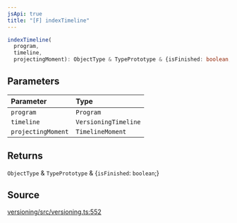 ```yaml
---
jsApi: true
title: "[F] indexTimeline"
---
```


```ts
indexTimeline(
  program,
  timeline,
  projectingMoment): ObjectType & TypePrototype & {isFinished: boolean;}
```

## Parameters

| Parameter          | Type                 |
| :----------------- | :------------------- |
| `program`          | `Program`            |
| `timeline`         | `VersioningTimeline` |
| `projectingMoment` | `TimelineMoment`     |

## Returns

`ObjectType` & `TypePrototype` & \{`isFinished`: `boolean`;}

## Source

[versioning/src/versioning.ts:552](https://github.com/markcowl/cadl/blob/3db15286/packages/versioning/src/versioning.ts#L552)
